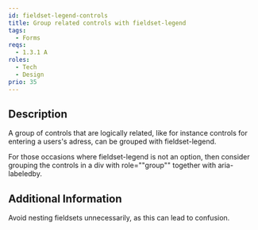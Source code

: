 ```yaml
---
id: fieldset-legend-controls
title: Group related controls with fieldset-legend
tags:
  - Forms
reqs:
  - 1.3.1 A
roles:
  - Tech
  - Design
prio: 35
---
```


## Description

A group of controls that are logically related, like for instance controls for entering a users's adress, can be grouped with fieldset-legend.

For those occasions where fieldset-legend is not an option, then consider grouping the controls in a div with role=""group"" together with aria-labeledby.

## Additional Information

Avoid nesting fieldsets unnecessarily, as this can lead to confusion.

